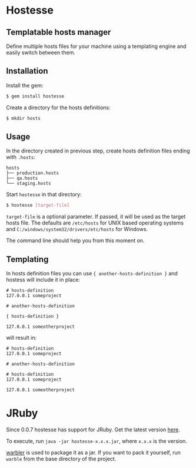 Hostesse
========

Templatable hosts manager
-------------------------

Define multiple hosts files for your machine using a templating engine and easily switch between them.

Installation
------------

Install the gem:

```bash
$ gem install hostesse
```

Create a directory for the hosts definitions:

```bash
$ mkdir hosts
```

Usage
-----

In the directory created in previous step, create hosts definition files ending with `.hosts`:

```
hosts
├── production.hosts
├── qa.hosts
└── staging.hosts
```

Start `hostesse` in that directory:

```bash
$ hostesse [target-file]
```

`target-file` is a optional parameter. If passed, it will be used as the target hosts file. The defaults are `/etc/hosts` for UNIX based operating systems and `C:/windows/system32/drivers/etc/hosts` for Windows.

The command line should help you from this moment on.

Templating
----------

In hosts definition files you can use `{ another-hosts-definition }` and hostess will include it in place:

```
# hosts-definition
127.0.0.1 someproject
```

```
# another-hosts-definition

{ hosts-definition }

127.0.0.1 someotherproject
```

will result in:


```
# hosts-definition
127.0.0.1 someproject
```

```
# another-hosts-definition

# hosts-definition
127.0.0.1 someproject

127.0.0.1 someotherproject
```

JRuby
=====

Since 0.0.7 hostesse has support for JRuby. Get the latest version [here](https://www.dropbox.com/sh/8p6cbbcaoyv23u7/4HdIrrxVuQ/hostesse-java).

To execute, run `java -jar hostesse-x.x.x.jar`, where `x.x.x` is the version.

[warbler](https://github.com/jruby/warbler) is used to package it as a jar. If you want to pack it yourself, run `warble` from the base directory of the project.
